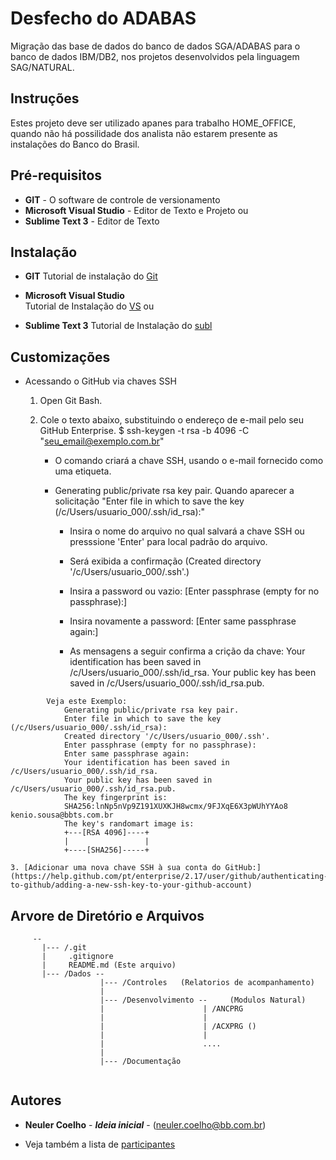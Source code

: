 # Desfecho do ADABAS

Migração das base de dados do banco de dados SGA/ADABAS para o banco de dados IBM/DB2, nos projetos desenvolvidos pela linguagem SAG/NATURAL.

## Instruções

Estes projeto deve ser utilizado apanes para trabalho HOME_OFFICE, quando não há possilidade dos analista não estarem presente as instalações do Banco do Brasil.

## Pré-requisitos
* **GIT** - O software de controle de versionamento
* **Microsoft Visual Studio** - Editor de Texto e Projeto
   ou 
* **Sublime Text 3** - Editor de Texto

## Instalação
  * **GIT**
	Tutorial de instalação do  [Git](https://dicasdeprogramacao.com.br/como-instalar-o-git-no-windows/)

  * **Microsoft Visual Studio**  
        Tutorial de Instalação do  [VS](https://docs.microsoft.com/pt-br/visualstudio/install/install-visual-studio?view=vs-2019)
   ou 
  * **Sublime Text 3**
        Tutorial de Instalação do  [subl](https://www.melhorhospedagemdesites.com/dicas-e-ferramentas/sublime-text-editor/)

## Customizações
  * Acessando o GitHub via chaves SSH   
	1. Open Git Bash.

	2. Cole o texto abaixo, substituindo o endereço de e-mail pelo seu GitHub Enterprise.
		$ ssh-keygen -t rsa -b 4096 -C "seu_email@exemplo.com.br"
		- O comando criará a chave SSH, usando o e-mail fornecido como uma etiqueta.

		- Generating public/private rsa key pair.
		    Quando aparecer a solicitação "Enter file in which to save the key (/c/Users/usuario_000/.ssh/id_rsa):" 
		    - Insira o nome do arquivo no qual salvará a chave SSH ou presssione 'Enter' para local padrão do arquivo.
		    - Será exibida a confirmação (Created directory '/c/Users/usuario_000/.ssh'.)
	  
		    - Insira a password ou vazio: [Enter passphrase (empty for no passphrase):]
		    - Insira novamente a password: [Enter same passphrase again:]
		    - As mensagens a seguir confirma a crição da chave:
				Your identification has been saved in /c/Users/usuario_000/.ssh/id_rsa.
				Your public key has been saved in /c/Users/usuario_000/.ssh/id_rsa.pub.
```
	    Veja este Exemplo:
			Generating public/private rsa key pair.
			Enter file in which to save the key (/c/Users/usuario_000/.ssh/id_rsa):
			Created directory '/c/Users/usuario_000/.ssh'.
			Enter passphrase (empty for no passphrase):
			Enter same passphrase again:
			Your identification has been saved in /c/Users/usuario_000/.ssh/id_rsa.
			Your public key has been saved in /c/Users/usuario_000/.ssh/id_rsa.pub.
			The key fingerprint is:
			SHA256:lnNp5nVp9Z191XUXKJH8wcmx/9FJXqE6X3pWUhYYAo8 kenio.sousa@bbts.com.br
			The key's randomart image is:
			+---[RSA 4096]----+
			|                 |
			+----[SHA256]-----+
```
		
 	3. [Adicionar uma nova chave SSH à sua conta do GitHub:](https://help.github.com/pt/enterprise/2.17/user/github/authenticating-to-github/adding-a-new-ssh-key-to-your-github-account)

## Arvore de Diretório e Arquivos

```
	 --
	   |--- /.git
	   |     .gitignore
	   |     README.md (Este arquivo)
	   |--- /Dados --
	                |--- /Controles   (Relatorios de acompanhamento)
	                |
	                |--- /Desenvolvimento --     (Modulos Natural)
	                |                      | /ANCPRG 
	                |                      |
	                |                      | /ACXPRG ()
	                |                      |
	                |                      ....
	                |
	                |--- /Documentação
	                   
```


## Autores

- **Neuler Coelho** - ***Ideia inicial*** - (neuler.coelho@bb.com.br)

- Veja também a lista de [participantes](https://github.com/desfecheAdabas/Dados/Documentacao/participantes.pdf)

